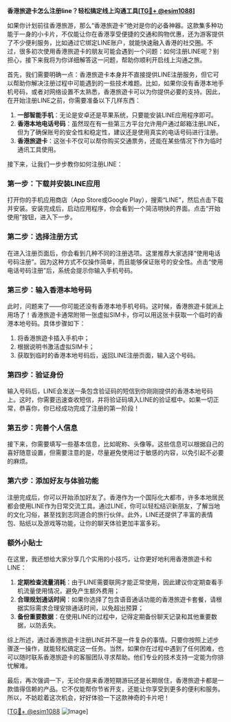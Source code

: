 **香港旅遊卡怎么注册line？轻松搞定线上沟通工具[[TG💪+ @esim1088](https://t.me/s/esim1088)]**

如果你计划前往香港旅游，那么“香港旅遊卡”绝对是你的必备神器。这款集多种功能于一身的小卡片，不仅能让你在香港享受便捷的交通和购物优惠，还为游客提供了不少便利服务，比如通过它绑定LINE账户，就能快速融入香港的社交圈。不过，很多初次使用香港旅遊卡的朋友可能会遇到一个问题：如何注册LINE呢？别担心，接下来我将为你详细解答这一问题，帮助你顺利开启线上沟通之旅。

首先，我们需要明确一点：香港旅遊卡本身并不直接提供LINE注册服务，但它可以帮助你解决注册过程中可能遇到的一些技术难题。比如，如果你没有香港本地手机号码，或者对网络设置不太熟悉，香港旅遊卡可以为你提供必要的支持。因此，在开始注册LINE之前，你需要准备以下几样东西：

1. **一部智能手机**：无论是安卓还是苹果系统，只要能安装LINE应用程序即可。
2. **香港本地电话号码**：虽然现在有一些第三方平台允许用户通过邮箱注册LINE，但为了确保账号的安全性和稳定性，建议还是使用真实的电话号码进行注册。
3. **香港旅遊卡**：这张卡不仅可以帮你购买交通票务，还能在某些情况下作为临时通讯工具使用。

接下来，让我们一步步教你如何注册LINE：

### 第一步：下载并安装LINE应用

打开你的手机应用商店（App Store或Google Play），搜索“LINE”，然后点击下载并安装。安装完成后，启动应用程序，你会看到一个简洁明快的界面。点击“开始使用”按钮，进入下一步。

### 第二步：选择注册方式

在进入注册页面后，你会看到几种不同的注册选项。这里推荐大家选择“使用电话号码注册”。因为这种方式不仅操作简单，而且能够保证账号的安全性。点击“使用电话号码注册”后，系统会提示你输入手机号码。

### 第三步：输入香港本地号码

此时，问题来了——你可能还没有香港本地手机号码。这时候，香港旅遊卡就派上用场了！香港旅遊卡通常附带一张虚拟SIM卡，你可以用这张卡获取一个临时的香港本地号码。具体步骤如下：

1. 将香港旅遊卡插入手机中；
2. 根据说明书激活虚拟SIM卡；
3. 获取到临时的香港本地号码后，返回LINE注册页面，输入这个号码。

### 第四步：验证身份

输入号码后，LINE会发送一条包含验证码的短信到你刚刚提供的香港本地号码上。这时，你需要迅速查收短信，并将验证码填入LINE的验证框中。如果一切正常，恭喜你，你已经成功完成了注册的第一阶段！

### 第五步：完善个人信息

接下来，你需要填写一些基本信息，比如昵称、头像等。这些信息可以根据自己的喜好随意设置，但需要注意的是，尽量避免使用过于敏感的内容，以免引起不必要的麻烦。

### 第六步：添加好友与体验功能

注册完成后，你可以开始添加好友了。香港作为一个国际化大都市，许多本地居民都会使用LINE作为日常交流工具。通过LINE，你可以轻松结识新朋友，了解当地的文化习俗，甚至找到志同道合的旅行伙伴。此外，LINE还提供了丰富的表情包、贴纸以及游戏等功能，让你的聊天体验更加丰富多彩。

### 额外小贴士

在这里，我还想给大家分享几个实用的小技巧，让你更好地利用香港旅遊卡和LINE：

1. **定期检查流量消耗**：由于LINE需要联网才能正常使用，因此建议你定期查看手机流量使用情况，避免产生额外费用；
2. **合理规划通话时间**：如果你选择了包含语音通话功能的香港旅遊卡套餐，请根据实际需求合理安排通话时间，以免超出预算；
3. **备份重要数据**：在使用LINE的过程中，记得定期备份聊天记录和其他重要数据，以防丢失。

综上所述，通过香港旅遊卡注册LINE并不是一件复杂的事情。只要你按照上述步骤逐一操作，就能轻松搞定这一任务。当然，如果你在过程中遇到了任何困难，也可以随时联系香港旅遊卡的客服团队寻求帮助。他们专业的技术支持一定能为你排忧解难。

最后，再次强调一下，无论你是来香港短期游玩还是长期居住，香港旅遊卡都是一款值得信赖的产品。它不仅能帮你节省开支，还能让你享受到更多的便利和服务。所以，不妨趁着这次机会，好好体验一下这款神奇的卡片吧！

[[TG💪+ @esim1088](https://t.me/s/esim1088) ![Image](https://i.postimg.cc/4NQfJmqS/Snipaste-2025-05-13-00-14-12.png)]